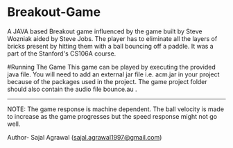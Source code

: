 # Breakout-Game
A JAVA based Breakout game influenced by the game built by Steve Wozniak aided by Steve Jobs. The player has to eliminate all the layers of bricks present by hitting them with a ball bouncing off a paddle. It was a part of the Stanford's CS106A course.

#Running The Game
This game can be played by executing the provided java file. You will need to add an external jar file i.e. acm.jar in your project because of the packages used in the project. The game project folder should also contain the audio file bounce.au .

-----------------------------------------------------------------------------------------------------------------------------------------

NOTE: The game response is machine dependent. The ball velocity is made to increase as the game progresses but the speed response might not go well.

Author-
Sajal Agrawal (sajal.agrawal1997@gmail.com)

